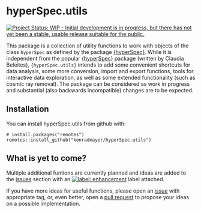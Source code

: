 
<!-- README.md is generated from README.Rmd. Please edit that file -->

# hyperSpec.utils

<!-- badges: start -->

[![Project Status: WIP - Initial development is in progress, but there
has not yet been a stable, usable release suitable for the
public.](https://www.repostatus.org/badges/latest/wip.svg)](https://www.repostatus.org/#wip)
<!-- badges: end -->

This package is a collection of utility functions to work with objects
of the class `hyperSpec` as defined by the package
[{hyperSpec}](https://cran.r-project.org/package=hyperSpec). While it is
independent from the popular
[{hyperSpec}](https://cran.r-project.org/package=hyperSpec) package
(written by Claudia Beleites), `{hyperSpec.utils}` intends to add some
convenient shortcuts for data analysis, some more conversion, import and
export functions, tools for interactive data exploration, as well as
some extended functionality (such as cosmic ray removal). The package
can be considered as work in progress and substantial (also backwards
incompatible) changes are to be expected.

## Installation

You can install hyperSpec.utils from github with:

    # install.packages("remotes")
    remotes::install_github("konradmayer/hyperSpec.utils")

## What is yet to come?

Multiple additional funtions are currently planned and ideas are added
to the [issues](https://github.com/konradmayer/hyperSpec.utils/issues)
section with an [![label:
enhancement](https://img.shields.io/badge/-enhancement-84b6eb.svg)](https://github.com/konradmayer/hyperspec.utils/issues?q=label%3Aenhancement)
label attached.

If you have more ideas for useful functions, please open an
[issue](https://github.com/konradmayer/hyperSpec.utils/issues) with
appropriate tag, or, even better, open a [pull
request](https://github.com/konradmayer/hyperspec.utils/pulls) to
propose your ideas on a possible implementation.
